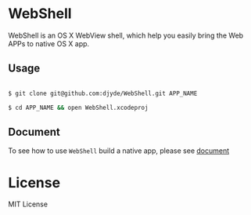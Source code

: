 # WebShell

WebShell is an OS X WebView shell, which help you easily bring the Web APPs to native OS X app.

## Usage

```bash

$ git clone git@github.com:djyde/WebShell.git APP_NAME

$ cd APP_NAME && open WebShell.xcodeproj

```

## Document

To see how to use `WebShell` build a native app, please see [document](https://github.com/djyde/WebShell/wiki/How-to-build-a-WebShell-app)

# License

MIT License